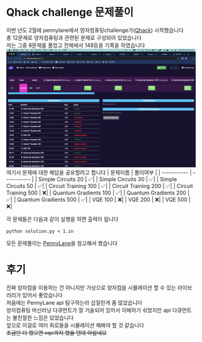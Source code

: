 # Qhack challenge 문제풀이 
이번 년도 2월에 pennylane에서 양자컴퓨팅challenge가([Qhack](https://github.com/XanaduAI/QHack)) 시작했습니다 \
총 12문제로 양자컴퓨팅과 관련된 문제로 구성되어 있었습니다 \
저는 그중 8문제를 풀었고 전체에서 148등을 기록을 하였습니다
![socreboard](./images/scoreboard.png)
여기서 문제에 대한 해답을 공유할려고 합니다
| 문제이름      | 풀이여부       |
| ----------- | ----------- |
| Simple Circuits 20 | :white_check_mark:|
| Simple Circuits 30 | :white_check_mark:|
| Simple Circuits 50 | :white_check_mark:|
| Circuit Training 100 | :white_check_mark:|
| Circuit Training 200 | :white_check_mark:|
| Circuit Training 500 | :x:|
| Quantum Gradients 100 | :white_check_mark:|
| Quantum Gradients 200 | :white_check_mark:|
| Quantum Gradients 500 | :white_check_mark:|
| VQE 100 | :x:|
| VQE 200 | :x:|
| VQE 500 | :x:|


각 문제들은 다음과 같이 실행을 하면 출력이 됩니다 
~~~shell
python solution.py < 1.in
~~~
모든 문제풀이는 [PennyLane](https://pennylane.ai/)을 참고해서 했습니다 
# 후기
진짜 양자컴을 이용하는 건 아니지만 가상으로 양자컴을 시뮬레이션 할 수 있는 라이브러리가 있어서 좋았습니다 \
처음에는 PennyLane api 탐구하는라 삽질한게 좀 많았습니다 \
양자컴퓨팅 머신러닝 다큐먼트가 잘 기술되어 있어서 이해하기 쉬었지만 api 다큐먼트는 불친절한 느낌은 있었습니다 \
앞으로 이걸로 여러 회로들을 시뮬레이션 해봐야 할 것 같습니다 \
~~조금만 더 했으면 vqe까지 했을 텐데 아쉽네요~~

